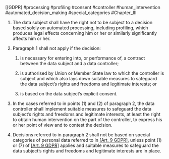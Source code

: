 [[GDPR] #processing  #profiling  #consent #controller #human_intervention #automated_decision_making #special_categories #Chapter_III

1. The data subject shall have the right not to be subject to a decision based solely on automated processing, including profiling, which produces legal effects concerning him or her or similarly significantly affects him or her.

2. Paragraph 1 shall not apply if the decision:

	
	1. is necessary for entering into, or performance of, a contract between the data subject and a data controller;
	
	2. is authorised by Union or Member State law to which the controller is subject and which also lays down suitable measures to safeguard the data subject’s rights and freedoms and legitimate interests; or
	
	3. is based on the data subject’s explicit consent.


2. In the cases referred to in points (1) and (2) of paragraph 2, the data controller shall implement suitable measures to safeguard the data subject’s rights and freedoms and legitimate interests, at least the right to obtain human intervention on the part of the controller, to express his or her point of view and to contest the decision.

3. Decisions referred to in paragraph 2 shall not be based on special categories of personal data referred to in [[Art. 9 GDPR]](1), unless point (1) or (7) of [[Art. 9 GDPR]](2) applies and suitable measures to safeguard the data subject’s rights and freedoms and legitimate interests are in place.


